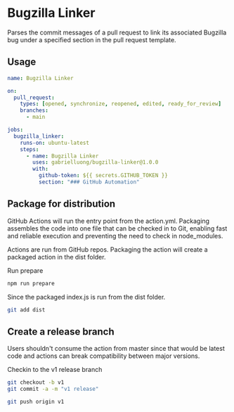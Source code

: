 # Bugzilla Linker

Parses the commit messages of a pull request to link its associated Bugzilla bug under a
specified section in the pull request template.

## Usage

```yaml
name: Bugzilla Linker

on:
  pull_request:
    types: [opened, synchronize, reopened, edited, ready_for_review]
    branches:
      - main

jobs:
  bugzilla_linker:
    runs-on: ubuntu-latest
    steps:
      - name: Bugzilla Linker
        uses: gabrielluong/bugzilla-linker@1.0.0
        with:
          github-token: ${{ secrets.GITHUB_TOKEN }}
          section: "### GitHub Automation"
```

## Package for distribution

GitHub Actions will run the entry point from the action.yml. Packaging assembles the code into one file that can be checked in to Git, enabling fast and reliable execution and preventing the need to check in node_modules.

Actions are run from GitHub repos.  Packaging the action will create a packaged action in the dist folder.

Run prepare

```bash
npm run prepare
```

Since the packaged index.js is run from the dist folder.

```bash
git add dist
```

## Create a release branch

Users shouldn't consume the action from master since that would be latest code and actions can break compatibility between major versions.

Checkin to the v1 release branch

```bash
git checkout -b v1
git commit -a -m "v1 release"
```

```bash
git push origin v1
```
